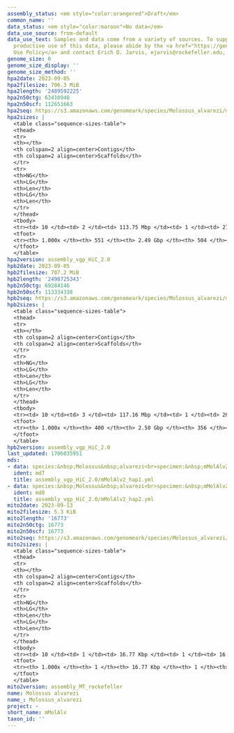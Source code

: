 ```yaml
---
assembly_status: <em style="color:orangered">Draft</em>
common_name: ''
data_status: <em style="color:maroon">No data</em>
data_use_source: from-default
data_use_text: Samples and data come from a variety of sources. To support fair and
  productive use of this data, please abide by the <a href="https://genome10k.soe.ucsc.edu/data-use-policies/">Data
  Use Policy</a> and contact Erich D. Jarvis, ejarvis@rockefeller.edu, with any questions.
genome_size: 0
genome_size_display: ''
genome_size_method: ''
hpa2date: 2023-09-05
hpa2filesize: 706.3 MiB
hpa2length: '2489592225'
hpa2n50ctg: 63410948
hpa2n50scf: 112651663
hpa2seq: https://s3.amazonaws.com/genomeark/species/Molossus_alvarezi/mMolAlv2/assembly_vgp_HiC_2.0/mMolAlv2.HiC.hap1.20230905.fasta.gz
hpa2sizes: |
  <table class="sequence-sizes-table">
  <thead>
  <tr>
  <th></th>
  <th colspan=2 align=center>Contigs</th>
  <th colspan=2 align=center>Scaffolds</th>
  </tr>
  <tr>
  <th>NG</th>
  <th>LG</th>
  <th>Len</th>
  <th>LG</th>
  <th>Len</th>
  </tr>
  </thead>
  <tbody>
  <tr><td> 10 </td><td> 2 </td><td> 113.75 Mbp </td><td> 1 </td><td> 273.47 Mbp </td></tr><tr><td> 20 </td><td> 5 </td><td> 87.25 Mbp </td><td> 3 </td><td> 134.31 Mbp </td></tr><tr><td> 30 </td><td> 8 </td><td> 82.56 Mbp </td><td> 5 </td><td> 120.15 Mbp </td></tr><tr><td> 40 </td><td> 11 </td><td> 74.78 Mbp </td><td> 7 </td><td> 116.90 Mbp </td></tr><tr style="background-color:#cccccc;"><td> 50 </td><td> 15 </td><td style="background-color:#88ff88;"> 63.41 Mbp </td><td> 9 </td><td style="background-color:#88ff88;"> 112.65 Mbp </td></tr><tr><td> 60 </td><td> 19 </td><td> 53.31 Mbp </td><td> 12 </td><td> 106.92 Mbp </td></tr><tr><td> 70 </td><td> 25 </td><td> 37.23 Mbp </td><td> 14 </td><td> 98.87 Mbp </td></tr><tr><td> 80 </td><td> 32 </td><td> 28.98 Mbp </td><td> 17 </td><td> 74.92 Mbp </td></tr><tr><td> 90 </td><td> 44 </td><td> 15.46 Mbp </td><td> 21 </td><td> 58.10 Mbp </td></tr><tr><td> 100 </td><td> 551 </td><td> 6.21 Kbp </td><td> 504 </td><td> 6.21 Kbp </td></tr></tbody>
  <tfoot>
  <tr><th> 1.000x </th><th> 551 </th><th> 2.49 Gbp </th><th> 504 </th><th> 2.49 Gbp </th></tr>
  </tfoot>
  </table>
hpa2version: assembly_vgp_HiC_2.0
hpb2date: 2023-09-05
hpb2filesize: 707.2 MiB
hpb2length: '2498725343'
hpb2n50ctg: 69284146
hpb2n50scf: 113334338
hpb2seq: https://s3.amazonaws.com/genomeark/species/Molossus_alvarezi/mMolAlv2/assembly_vgp_HiC_2.0/mMolAlv2.HiC.hap2.20230905.fasta.gz
hpb2sizes: |
  <table class="sequence-sizes-table">
  <thead>
  <tr>
  <th></th>
  <th colspan=2 align=center>Contigs</th>
  <th colspan=2 align=center>Scaffolds</th>
  </tr>
  <tr>
  <th>NG</th>
  <th>LG</th>
  <th>Len</th>
  <th>LG</th>
  <th>Len</th>
  </tr>
  </thead>
  <tbody>
  <tr><td> 10 </td><td> 3 </td><td> 117.16 Mbp </td><td> 1 </td><td> 266.09 Mbp </td></tr><tr><td> 20 </td><td> 5 </td><td> 105.54 Mbp </td><td> 3 </td><td> 134.77 Mbp </td></tr><tr><td> 30 </td><td> 7 </td><td> 101.85 Mbp </td><td> 5 </td><td> 120.59 Mbp </td></tr><tr><td> 40 </td><td> 10 </td><td> 91.63 Mbp </td><td> 7 </td><td> 116.43 Mbp </td></tr><tr style="background-color:#cccccc;"><td> 50 </td><td> 13 </td><td style="background-color:#88ff88;"> 69.28 Mbp </td><td> 9 </td><td style="background-color:#88ff88;"> 113.33 Mbp </td></tr><tr><td> 60 </td><td> 17 </td><td> 60.89 Mbp </td><td> 12 </td><td> 107.61 Mbp </td></tr><tr><td> 70 </td><td> 22 </td><td> 31.80 Mbp </td><td> 14 </td><td> 98.77 Mbp </td></tr><tr><td> 80 </td><td> 31 </td><td> 25.65 Mbp </td><td> 17 </td><td> 75.87 Mbp </td></tr><tr><td> 90 </td><td> 43 </td><td> 13.84 Mbp </td><td> 21 </td><td> 57.80 Mbp </td></tr><tr><td> 100 </td><td> 400 </td><td> 5.76 Kbp </td><td> 356 </td><td> 5.76 Kbp </td></tr></tbody>
  <tfoot>
  <tr><th> 1.000x </th><th> 400 </th><th> 2.50 Gbp </th><th> 356 </th><th> 2.50 Gbp </th></tr>
  </tfoot>
  </table>
hpb2version: assembly_vgp_HiC_2.0
last_updated: 1706035951
mds:
- data: species:&nbsp;Molossus&nbsp;alvarezi<br>specimen:&nbsp;mMolAlv2<br>projects:&nbsp;<br>&nbsp;&nbsp;-&nbsp;vgp<br>assembled_by_group:&nbsp;Rockefeller<br>data_location:&nbsp;S3<br>release_to:&nbsp;S3<br>haplotype_to_curate:&nbsp;hap1<br>hap1:&nbsp;s3://genomeark/species/Molossus_alvarezi/mMolAlv2/assembly_vgp_HiC_2.0/mMolAlv2.HiC.hap1.20230905.fasta.gz<br>hap2:&nbsp;s3://genomeark/species/Molossus_alvarezi/mMolAlv2/assembly_vgp_HiC_2.0/mMolAlv2.HiC.hap2.20230905.fasta.gz<br>pretext_hap1:&nbsp;s3://genomeark/species/Molossus_alvarezi/mMolAlv2/assembly_vgp_HiC_2.0/evaluation/hap1/pretext/mMolAlv2_hap1_s2.pretext<br>pretext_hap2:&nbsp;s3://genomeark/species/Molossus_alvarezi/mMolAlv2/assembly_vgp_HiC_2.0/evaluation/hap2/pretext/mMolAlv2_hap2_s2.pretext<br>kmer_spectra_img:&nbsp;s3://genomeark/species/Molossus_alvarezi/mMolAlv2/assembly_vgp_HiC_2.0/evaluation/merqury/mMolAlv2_png/<br>pacbio_read_dir:&nbsp;s3://genomeark/species/Molossus_alvarezi/mMolAlv2/genomic_data/pacbio_hifi/<br>pacbio_read_type:&nbsp;hifi<br>hic_read_dir:&nbsp;s3://genomeark/species/Molossus_alvarezi/mMolAlv2/genomic_data/arima/<br>mito:&nbsp;s3://genomeark/species/Molossus_alvarezi/mMolAlv2/assembly_MT_rockefeller/mMolAlv2.MT.20230913.fasta.gz<br>pipeline:&nbsp;<br>&nbsp;&nbsp;-&nbsp;hifiasm&nbsp;(0.19.3+galaxy0)<br>&nbsp;&nbsp;-&nbsp;yahs&nbsp;(1.2a.2+galaxy1)<br>notes:&nbsp;This&nbsp;was&nbsp;a&nbsp;Hifiasm-HiC&nbsp;assembly&nbsp;of&nbsp;mMolAlv2,&nbsp;resulting&nbsp;in&nbsp;two&nbsp;complete&nbsp;haplotypes.&nbsp;HiC&nbsp;scaffolding&nbsp;was&nbsp;performed&nbsp;with&nbsp;YaHS.&nbsp;&nbsp;The&nbsp;HiC&nbsp;prep&nbsp;kit&nbsp;used&nbsp;was&nbsp;TruSeq.&nbsp;<br><br>
  ident: md7
  title: assembly_vgp_HiC_2.0/mMolAlv2_hap1.yml
- data: species:&nbsp;Molossus&nbsp;alvarezi<br>specimen:&nbsp;mMolAlv2<br>projects:&nbsp;<br>&nbsp;&nbsp;-&nbsp;vgp<br>assembled_by_group:&nbsp;Rockefeller<br>data_location:&nbsp;S3<br>release_to:&nbsp;S3<br>haplotype_to_curate:&nbsp;hap2<br>hap1:&nbsp;s3://genomeark/species/Molossus_alvarezi/mMolAlv2/assembly_vgp_HiC_2.0/mMolAlv2.HiC.hap1.20230905.fasta.gz<br>hap2:&nbsp;s3://genomeark/species/Molossus_alvarezi/mMolAlv2/assembly_vgp_HiC_2.0/mMolAlv2.HiC.hap2.20230905.fasta.gz<br>pretext_hap1:&nbsp;s3://genomeark/species/Molossus_alvarezi/mMolAlv2/assembly_vgp_HiC_2.0/evaluation/hap1/pretext/mMolAlv2_hap1_s2.pretext<br>pretext_hap2:&nbsp;s3://genomeark/species/Molossus_alvarezi/mMolAlv2/assembly_vgp_HiC_2.0/evaluation/hap2/pretext/mMolAlv2_hap2_s2.pretext<br>kmer_spectra_img:&nbsp;s3://genomeark/species/Molossus_alvarezi/mMolAlv2/assembly_vgp_HiC_2.0/evaluation/merqury/mMolAlv2_png/<br>pacbio_read_dir:&nbsp;s3://genomeark/species/Molossus_alvarezi/mMolAlv2/genomic_data/pacbio_hifi/<br>pacbio_read_type:&nbsp;hifi<br>hic_read_dir:&nbsp;s3://genomeark/species/Molossus_alvarezi/mMolAlv2/genomic_data/arima/<br>mito:&nbsp;s3://genomeark/species/Molossus_alvarezi/mMolAlv2/assembly_MT_rockefeller/mMolAlv2.MT.20230913.fasta.gz<br>pipeline:&nbsp;<br>&nbsp;&nbsp;-&nbsp;hifiasm&nbsp;(0.19.3+galaxy0)<br>&nbsp;&nbsp;-&nbsp;yahs&nbsp;(1.2a.2+galaxy1)<br>notes:&nbsp;This&nbsp;was&nbsp;a&nbsp;Hifiasm-HiC&nbsp;assembly&nbsp;of&nbsp;mMolAlv2,&nbsp;resulting&nbsp;in&nbsp;two&nbsp;complete&nbsp;haplotypes.&nbsp;HiC&nbsp;scaffolding&nbsp;was&nbsp;performed&nbsp;with&nbsp;YaHS.&nbsp;&nbsp;The&nbsp;HiC&nbsp;prep&nbsp;kit&nbsp;used&nbsp;was&nbsp;TruSeq.&nbsp;<br><br>
  ident: md8
  title: assembly_vgp_HiC_2.0/mMolAlv2_hap2.yml
mito2date: 2023-09-13
mito2filesize: 5.3 KiB
mito2length: '16773'
mito2n50ctg: 16773
mito2n50scf: 16773
mito2seq: https://s3.amazonaws.com/genomeark/species/Molossus_alvarezi/mMolAlv2/assembly_MT_rockefeller/mMolAlv2.MT.20230913.fasta.gz
mito2sizes: |
  <table class="sequence-sizes-table">
  <thead>
  <tr>
  <th></th>
  <th colspan=2 align=center>Contigs</th>
  <th colspan=2 align=center>Scaffolds</th>
  </tr>
  <tr>
  <th>NG</th>
  <th>LG</th>
  <th>Len</th>
  <th>LG</th>
  <th>Len</th>
  </tr>
  </thead>
  <tbody>
  <tr><td> 10 </td><td> 1 </td><td> 16.77 Kbp </td><td> 1 </td><td> 16.77 Kbp </td></tr><tr><td> 20 </td><td> 1 </td><td> 16.77 Kbp </td><td> 1 </td><td> 16.77 Kbp </td></tr><tr><td> 30 </td><td> 1 </td><td> 16.77 Kbp </td><td> 1 </td><td> 16.77 Kbp </td></tr><tr><td> 40 </td><td> 1 </td><td> 16.77 Kbp </td><td> 1 </td><td> 16.77 Kbp </td></tr><tr style="background-color:#cccccc;"><td> 50 </td><td> 1 </td><td style="background-color:#ff8888;"> 16.77 Kbp </td><td> 1 </td><td style="background-color:#ff8888;"> 16.77 Kbp </td></tr><tr><td> 60 </td><td> 1 </td><td> 16.77 Kbp </td><td> 1 </td><td> 16.77 Kbp </td></tr><tr><td> 70 </td><td> 1 </td><td> 16.77 Kbp </td><td> 1 </td><td> 16.77 Kbp </td></tr><tr><td> 80 </td><td> 1 </td><td> 16.77 Kbp </td><td> 1 </td><td> 16.77 Kbp </td></tr><tr><td> 90 </td><td> 1 </td><td> 16.77 Kbp </td><td> 1 </td><td> 16.77 Kbp </td></tr><tr><td> 100 </td><td> 1 </td><td> 16.77 Kbp </td><td> 1 </td><td> 16.77 Kbp </td></tr></tbody>
  <tfoot>
  <tr><th> 1.000x </th><th> 1 </th><th> 16.77 Kbp </th><th> 1 </th><th> 16.77 Kbp </th></tr>
  </tfoot>
  </table>
mito2version: assembly_MT_rockefeller
name: Molossus alvarezi
name_: Molossus_alvarezi
project: ~
short_name: mMolAlv
taxon_id: ''
---
```

